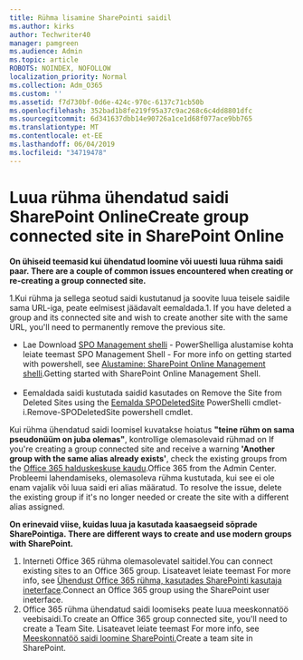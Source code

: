 ```yaml
---
title: Rühma lisamine SharePointi saidil
ms.author: kirks
author: Techwriter40
manager: pamgreen
ms.audience: Admin
ms.topic: article
ROBOTS: NOINDEX, NOFOLLOW
localization_priority: Normal
ms.collection: Adm_O365
ms.custom: ''
ms.assetid: f7d730bf-0d6e-424c-970c-6137c71cb50b
ms.openlocfilehash: 352bad1b8fe219f95a37c9ac268c6c4dd8801dfc
ms.sourcegitcommit: 6d341637dbb14e90726a1ce1d68f077ace9bb765
ms.translationtype: MT
ms.contentlocale: et-EE
ms.lasthandoff: 06/04/2019
ms.locfileid: "34719478"
---
```

# <a name="create-group-connected-site-in-sharepoint-online"></a><span data-ttu-id="c00b5-102">Luua rühma ühendatud saidi SharePoint Online</span><span class="sxs-lookup"><span data-stu-id="c00b5-102">Create group connected site in SharePoint Online</span></span>

<p><span data-ttu-id="c00b5-103"><strong>On ühiseid teemasid kui ühendatud loomine või uuesti luua rühma saidi paar.&nbsp;</strong></span><span class="sxs-lookup"><span data-stu-id="c00b5-103"><strong>There are a couple of common issues encountered when creating or re-creating a group connected site.&nbsp;</strong></span></span></p>  <p><span data-ttu-id="c00b5-104">1.Kui rühma ja sellega seotud saidi kustutanud ja soovite luua teisele saidile sama URL-iga, peate eelmisest jäädavalt eemaldada.</span><span class="sxs-lookup"><span data-stu-id="c00b5-104">1. If you have deleted a group and its connected site and wish to create another site with the same URL, you'll need to permanently remove the previous site.</span></span></p>  <ul>  <li><span data-ttu-id="c00b5-105">Lae <a title="SPO halduskestas</span><span class="sxs-lookup"><span data-stu-id="c00b5-105">Download <a title="SPO Management Shell</span></span>" href="https://support.office.com/en-ie/article/introduction-to-the-sharepoint-online-management-shell-c16941c3-19b4-4710-8056-34c034493429"><span data-ttu-id="c00b5-106">SPO Management shelli</a> - PowerShelliga alustamise kohta leiate teemast <a title="alustamine SharePoint Online halduskestas</span><span class="sxs-lookup"><span data-stu-id="c00b5-106">SPO Management Shell</a> - For more info on getting started with powershell, see <a title="Getting started with SharePoint Online Management Shell</span></span>" href="https://docs.microsoft.com/en-us/powershell/module/sharepoint-online/remove-sposite?view=sharepoint-ps"><span data-ttu-id="c00b5-107">Alustamine: SharePoint Online Management shelli</a>.</span><span class="sxs-lookup"><span data-stu-id="c00b5-107">Getting started with SharePoint Online Management Shell</a>.</span></span> <br /><br /></li>  <li><span data-ttu-id="c00b5-108">Eemaldada saidi kustutada saidid kasutades on <a title="Eemalda-SPODeletedSite</span><span class="sxs-lookup"><span data-stu-id="c00b5-108">Remove the Site from Deleted Sites using the <a title="Remove-SPODeletedSite</span></span>" href="https://docs.microsoft.com/en-us/powershell/module/sharepoint-online/remove-sposite?view=sharepoint-ps"><span data-ttu-id="c00b5-109">Eemalda SPODeletedSite</a> PowerShelli cmdlet-i.</span><span class="sxs-lookup"><span data-stu-id="c00b5-109">Remove-SPODeletedSite</a> powershell cmdlet.</span></span></li>  </ul>  <p><span data-ttu-id="c00b5-110">Kui rühma ühendatud saidi loomisel kuvatakse hoiatus <strong>"teine rühm on sama pseudonüüm on juba olemas"</strong>, kontrollige olemasolevaid rühmad on <a title="Office 365 halduskeskuse kaudu</span><span class="sxs-lookup"><span data-stu-id="c00b5-110">If you're creating a group connected site and receive a warning <strong>'Another group with the same alias already exists'</strong>, check the existing groups from the <a title="Office 365 from the Admin Center</span></span>" href="https://admin.microsoft.com/Adminportal/Home?source=applauncher#/groups"><span data-ttu-id="c00b5-111">Office 365 halduskeskuse kaudu</a>.</span><span class="sxs-lookup"><span data-stu-id="c00b5-111">Office 365 from the Admin Center</a>.</span></span> <span data-ttu-id="c00b5-112">Probleemi lahendamiseks, olemasoleva rühma kustutada, kui see ei ole enam vajalik või luua saidi eri alias määratud.&nbsp;</span><span class="sxs-lookup"><span data-stu-id="c00b5-112">To resolve the issue, delete the existing group if it's no longer needed or create the site with a different alias assigned.&nbsp;</span></span></p>  <p><span data-ttu-id="c00b5-113"><strong>On erinevaid viise, kuidas luua ja kasutada kaasaegseid sõprade SharePointiga.&nbsp;</strong></span><span class="sxs-lookup"><span data-stu-id="c00b5-113"><strong>There are different ways to create and use modern groups with SharePoint.&nbsp;</strong></span></span></p>  <ol>  <li><span data-ttu-id="c00b5-114">Interneti Office 365 rühma olemasolevatel saitidel.</span><span class="sxs-lookup"><span data-stu-id="c00b5-114">You can connect existing sites to an Office 365 group.</span></span> <span data-ttu-id="c00b5-115">Lisateavet leiate teemast <a title="ühendust Office 365 rühma, kasutades SharePointi kasutaja ineterface</span><span class="sxs-lookup"><span data-stu-id="c00b5-115">For more info, see <a title="Connect an Office 365 group using the SharePoint user ineterface</span></span>" href="https://docs.microsoft.com/en-us/sharepoint/dev/transform/modernize-connect-to-office365-group#connect-an-office-365-group-using-the-sharepoint-user-interface"><span data-ttu-id="c00b5-116">Ühendust Office 365 rühma, kasutades SharePointi kasutaja ineterface</a>.</span><span class="sxs-lookup"><span data-stu-id="c00b5-116">Connect an Office 365 group using the SharePoint user ineterface</a>.</span></span></li>  <li><span data-ttu-id="c00b5-117">Office 365 rühma ühendatud saidi loomiseks peate luua meeskonnatöö veebisaidi.</span><span class="sxs-lookup"><span data-stu-id="c00b5-117">To create an Office 365 group connected site, you'll need to create a Team Site.</span></span> <span data-ttu-id="c00b5-118">Lisateavet leiate teemast <a title="SharePointi meeskonnatöö saidi loomine</span><span class="sxs-lookup"><span data-stu-id="c00b5-118">For more info, see <a title="Create a team site in SharePoint</span></span>" href="https://support.office.com/en-us/article/create-a-team-site-in-sharepoint-ef10c1e7-15f3-42a3-98aa-b5972711777d"><span data-ttu-id="c00b5-119">Meeskonnatöö saidi loomine SharePointi.</a></span><span class="sxs-lookup"><span data-stu-id="c00b5-119">Create a team site in SharePoint.</a></span></span></li>  </ol>

